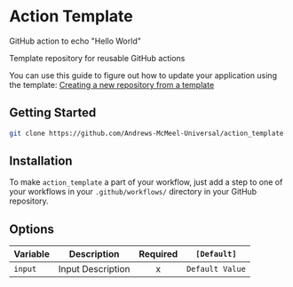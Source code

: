 # Action Template

GitHub action to echo "Hello World"

Template repository for reusable GitHub actions

You can use this guide to figure out how to update your application using the template: [Creating a new repository from a template](https://amuniversal.atlassian.net/wiki/spaces/TD/pages/3419832336/Creating+a+New+GitHub+Repository#Creating-a-new-repository-from-a-template)

## Getting Started

```bash
git clone https://github.com/Andrews-McMeel-Universal/action_template
```

## Installation

To make `action_template` a part of your workflow, just add a step to one of your workflows in your `.github/workflows/` directory in your GitHub repository.

## Options

| Variable | Description | Required | `[Default]`  |
| --------------------- | ------------------------------------------------------------------------------------------------------------------------------------------------------------------------------------------------------------------------------------- | :------: | ------------------------------------- |
| `input` | Input Description | x | `Default Value` |
